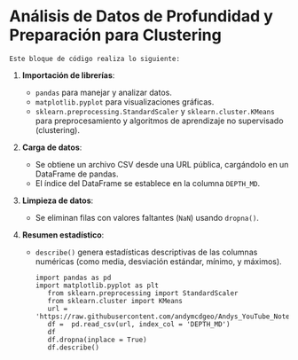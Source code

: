 # Análisis de Datos de Profundidad y Preparación para Clustering 
    Este bloque de código realiza lo siguiente:

1. **Importación de librerías**:
   - `pandas` para manejar y analizar datos.
   - `matplotlib.pyplot` para visualizaciones gráficas.
   - `sklearn.preprocessing.StandardScaler` y `sklearn.cluster.KMeans` para preprocesamiento y algoritmos de aprendizaje no supervisado (clustering).

2. **Carga de datos**:
   - Se obtiene un archivo CSV desde una URL pública, cargándolo en un DataFrame de pandas.
   - El índice del DataFrame se establece en la columna `DEPTH_MD`.

3. **Limpieza de datos**:
   - Se eliminan filas con valores faltantes (`NaN`) usando `dropna()`.

4. **Resumen estadístico**:
   - `describe()` genera estadísticas descriptivas de las columnas numéricas (como media, desviación estándar, mínimo, y máximos).
           
         import pandas as pd
         import matplotlib.pyplot as plt
            from sklearn.preprocessing import StandardScaler
            from sklearn.cluster import KMeans
            url = 'https://raw.githubusercontent.com/andymcdgeo/Andys_YouTube_Notebooks/main/Data/force2020_data_unsupervised_learning.csv'
            df =  pd.read_csv(url, index_col = 'DEPTH_MD')
            df
            df.dropna(inplace = True)
            df.describe()

